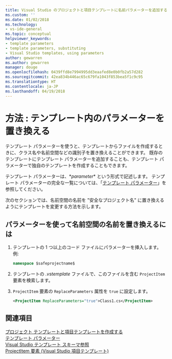 ```yaml
---
title: Visual Studio のプロジェクトと項目テンプレートに名前パラメーターを追加する | Microsoft Docs
ms.custom: ''
ms.date: 01/02/2018
ms.technology:
- vs-ide-general
ms.topic: conceptual
helpviewer_keywords:
- template parameters
- template parameters, substituting
- Visual Studio templates, using parameters
author: gewarren
ms.author: gewarren
manager: douge
ms.openlocfilehash: 0439ffd8e7994995dd3eaafed8e0b0fb2a57d282
ms.sourcegitcommit: 42ea834b446ac65c679fa1043f853bea5f1c9c95
ms.translationtype: HT
ms.contentlocale: ja-JP
ms.lasthandoff: 04/19/2018
---
```

# <a name="how-to-substitute-parameters-in-a-template"></a>方法 : テンプレート内のパラメーターを置き換える

テンプレート パラメーターを使うと、テンプレートからファイルを作成するときに、クラス名や名前空間などの識別子を置き換えることができます。 既存のテンプレートにテンプレート パラメーターを追加することも、テンプレート パラメーターで独自のテンプレートを作成することもできます。

テンプレート パラメーターは、$*parameter*$ という形式で記述します。 テンプレート パラメーターの完全な一覧については、「[テンプレート パラメーター](../ide/template-parameters.md)」を参照してください。

次のセクションでは、名前空間の名前を "安全なプロジェクト名" に置き換えるようにテンプレートを変更する方法を示します。

## <a name="to-use-a-parameter-to-replace-the-namespace-name"></a>パラメーターを使って名前空間の名前を置き換えるには

1. テンプレートの 1 つ以上のコード ファイルにパラメーターを挿入します。 例:

    ```csharp
    namespace $safeprojectname$
    ```

1. テンプレートの *.vstemplate* ファイルで、このファイルを含む `ProjectItem` 要素を検索します。

1. `ProjectItem` 要素の `ReplaceParameters` 属性を `true` に設定します。

    ```xml
    <ProjectItem ReplaceParameters="true">Class1.cs</ProjectItem>
    ```

## <a name="see-also"></a>関連項目

[プロジェクト テンプレートと項目テンプレートを作成する](../ide/creating-project-and-item-templates.md)  
[テンプレート パラメーター](../ide/template-parameters.md)  
[Visual Studio テンプレート スキーマ参照](../extensibility/visual-studio-template-schema-reference.md)  
[ProjectItem 要素 (Visual Studio 項目テンプレート)](../extensibility/projectitem-element-visual-studio-item-templates.md)